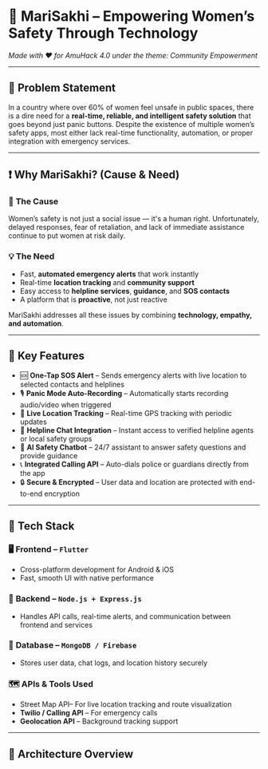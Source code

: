 # 📱 MariSakhi – Empowering Women’s Safety Through Technology

_Made with ❤️ for AmuHack 4.0 under the theme: Community Empowerment_

---

## 🚨 Problem Statement

In a country where over 60% of women feel unsafe in public spaces, there is a dire need for a **real-time, reliable, and intelligent safety solution** that goes beyond just panic buttons. Despite the existence of multiple women’s safety apps, most either lack real-time functionality, automation, or proper integration with emergency services.

---

## ❗ Why MariSakhi? (Cause & Need)

### 🧭 **The Cause**
Women’s safety is not just a social issue — it's a human right. Unfortunately, delayed responses, fear of retaliation, and lack of immediate assistance continue to put women at risk daily.

### 💡 **The Need**
- Fast, **automated emergency alerts** that work instantly
- Real-time **location tracking** and **community support**
- Easy access to **helpline services**, **guidance**, and **SOS contacts**
- A platform that is **proactive**, not just reactive

MariSakhi addresses all these issues by combining **technology, empathy, and automation**.

---

## 🌟 Key Features

- 🆘 **One-Tap SOS Alert** – Sends emergency alerts with live location to selected contacts and helplines
- 🎙️ **Panic Mode Auto-Recording** – Automatically starts recording audio/video when triggered
- 📍 **Live Location Tracking** – Real-time GPS tracking with periodic updates
- 💬 **Helpline Chat Integration** – Instant access to verified helpline agents or local safety groups
- 🤖 **AI Safety Chatbot** – 24/7 assistant to answer safety questions and provide guidance
- 📞 **Integrated Calling API** – Auto-dials police or guardians directly from the app
- 🔒 **Secure & Encrypted** – User data and location are protected with end-to-end encryption

---

## 🧠 Tech Stack

### 🖥️ **Frontend** – `Flutter`
- Cross-platform development for Android & iOS
- Fast, smooth UI with native performance

### 🧪 **Backend** – `Node.js + Express.js`
- Handles API calls, real-time alerts, and communication between frontend and services

### 🧬 **Database** – `MongoDB / Firebase`
- Stores user data, chat logs, and location history securely

### 🗺️ **APIs & Tools Used**
- Street Map API– For live location tracking and route visualization
- **Twilio / Calling API** – For emergency calls
- **Geolocation API** – Background tracking support

---

## 🧩 Architecture Overview
